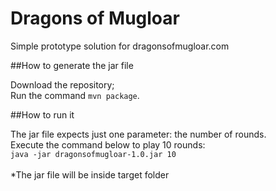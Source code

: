 # Dragons of Mugloar

Simple prototype solution for dragonsofmugloar.com

##How to generate the jar file

Download the repository;<br>
Run the command `mvn package`.

##How to run it

The jar file expects just one parameter: the number of rounds.<br>
Execute the command below to play 10 rounds:<br>
`java -jar dragonsofmugloar-1.0.jar 10`<br>
<br>
*The jar file will be inside target folder
